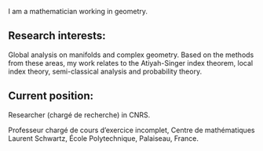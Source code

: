 I am a mathematician working in geometry.

<h2>Research interests:</h2>

Global analysis on manifolds and complex geometry. Based on the methods from these areas, my work relates to the Atiyah-Singer index theorem, local index theory, semi-classical analysis and probability theory.

<h2>Current position:</h2>
Researcher (chargé de recherche) in CNRS.

Professeur chargé de cours d’exercice incomplet, Centre de mathématiques Laurent Schwartz, École Polytechnique, Palaiseau, France.
